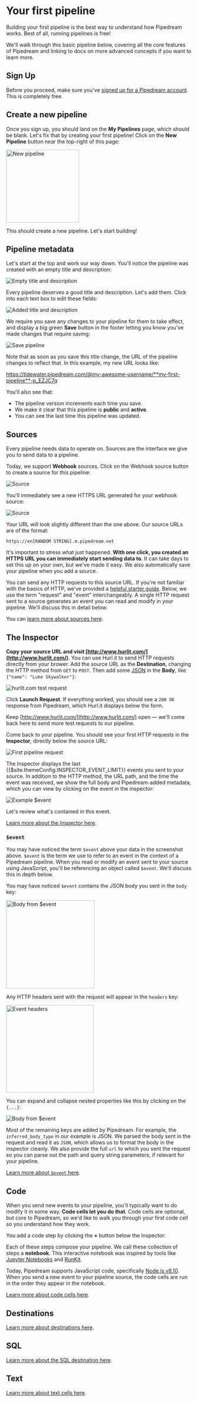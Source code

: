# Your first pipeline

Building your first pipeline is the best way to understand how Pipedream works. Best of all, running pipelines is free!

We'll walk through this basic pipeline below, covering all the core features of Pipedream and linking to docs on more advanced concepts if you want to learn more.

## Sign Up

Before you proceed, make sure you've [signed up for a Pipedream account](/sign-up/). This is completely free.

## Create a new pipeline

Once you sign up, you should land on the **My Pipelines** page, which should be blank. Let's fix that by creating your first pipeline! Click on the **New Pipeline** button near the top-right of this page:

<div>
<img alt="New pipeline" width="198" src="./images/new-pipeline.png">
</div>

This should create a new pipeline. Let's start building!

## Pipeline metadata

Let's start at the top and work our way down. You'll notice the pipeline was created with an empty title and description:

<div>
<img alt="Empty title and description" src="./images/empty-title-description.png">
</div>

Every pipeline deserves a good title and description. Let's add them. Click into each text box to edit these fields:

<div>
<img alt="Added title and description" src="./images/new-title-description.png">
</div>

We require you save any changes to your pipeline for them to take effect, and display a big green **Save** button in the footer letting you know you've made changes that require saving:

<div>
<img alt="Save pipeline" src="./images/save.png">
</div>

Note that as soon as you save this title change, the URL of the pipeline changes to reflect that. In this example, my new URL looks like:

https://tidewater.pipedream.com/@my-awesome-username/**my-first-pipeline**-p_EZJC7q

You'll also see that:

- The pipeline version increments each time you save.
- We make it clear that this pipeline is **public** and **active**.
- You can see the last time this pipeline was updated.

## Sources

Every pipeline needs data to operate on. Sources are the interface we give you to send data to a pipeline.

Today, we support **Webhook** sources. Click on the Webhook source button to create a source for this pipeline:

<div>
<img alt="Source" src="./images/source.png">
</div>

You'll immediately see a new HTTPS URL generated for your webhook source:

<div>
<img alt="Source" src="./images/new-pipeline-url.png">
</div>

Your URL will look slightly different than the one above. Our source URLs are of the format:

```
https://en[RANDOM STRING].m.pipedream.net
```

It's important to stress what just happened. **With one click, you created an HTTPS URL you can immediately start sending data to**. It can take days to set this up on your own, but we've made it easy. We also automatically save your pipeline when you add a source.

You can send any HTTP requests to this source URL. If you're not familiar with the basics of HTTP, we've provided a [helpful starter guide](https://requestbin.com/blog/working-with-webhooks/#http). Below, we use the term "request" and "event" interchangeably. A single HTTP request sent to a source generates an event you can read and modify in your pipeline. We'll discuss this in detail below.

You can [learn more about sources here](/notebook/sources/).

## The Inspector

**Copy your source URL and visit [http://www.hurlit.com/](http://www.hurlit.com/)**. You can use Hurl.it to send HTTP requests directly from your brower. Add the source URL as the **Destination**, changing the HTTP method from `GET` to `POST`. Then add some [JSON](https://requestbin.com/blog/working-with-webhooks/#json) in the **Body**, like `{"name": "Luke Skywalker"}`:

<div>
<img alt="hurlit.com test request" src="./images/hurlit.png">
</div>

Click **Launch Request**. If everything worked, you should see a `200 OK` response from Pipedream, which Hurl.it displays below the form.

Keep [http://www.hurlit.com/](http://www.hurlit.com/) open — we'll come back here to send more test requests to our pipeline.

Come back to your pipeline. You should see your first HTTP requests in the **Inspector**, directly below the source URL:

<div>
<img alt="First pipeline request" src="./images/first-pipeline-request.png">
</div>

The Inspector displays the last {{$site.themeConfig.INSPECTOR_EVENT_LIMIT}} events you sent to your source. In addition to the HTTP method, the URL path, and the time the event was received, we show the full body and Pipedream-added metadata, which you can view by clicking on the event in the inspector:

<div>
<img alt="Example $event" src="./images/example-event.png">
</div>

Let's review what's contained in this event.

[Learn more about the Inspector here](/notebook/dollar-event/).

### `$event`

You may have noticed the term `$event` above your data in the screenshot above. `$event` is the term we use to refer to an event in the context of a Pipedream pipeline. When you read or modify an event sent to your source using JavaScript, you'll be referencing an object called `$event`. We'll discuss this in depth below.

You may have noticed `$event` contains the JSON body you sent in the `body` key:

<div>
<img alt="Body from $event" width="240" src="./images/event-body.png">
</div>

Any HTTP headers sent with the request will appear in the `headers` key:

<div>
<img alt="Event headers" width="238" src="./images/event-headers.png">
</div>

You can expand and collapse nested properties like this by clicking on the `{...}`:

<div>
<img alt="Body from $event" src="./images/event-headers-expanded.png">
</div>

Most of the remaining keys are added by Pipedream. For example, the `inferred_body_type` in our example is JSON. We parsed the body sent in the request and read it as `JSON`, which allows us to format the body in the inspector cleanly. We also provide the full `url` to which you sent the request so you can parse out the path and query string parameters, if relevant for your pipeline.

[Learn more about `$event` here](/notebook/dollar-event/).

## Code

When you send new events to your pipeline, you'll typically want to do modify it in some way. **Code cells let you do that**. Code cells are optional, but core to Pipedream, so we'd like to walk you through your first code cell so you understand how they work.

You add a code step by clicking the **+** button below the Inspector:

Each of these steps compose your pipeline. We call these collection of steps a **notebook**. This interactive notebook was inspired by tools like [Jupyter Notebooks](https://jupyter.org/try) and [RunKit](https://runkit.com/home).

Today, Pipedream supports JavaScript code, specifically [Node.js v8.10](https://nodejs.org/docs/v0.8.10/). When you send a new event to your pipeline source, the code cells are run in the order they appear in the notebook.

[Learn more about code cells here](/notebook/code/).

## Destinations

[Learn more about destinations here](/notebook/destinations/).

## SQL

[Learn more about the SQL destination here](/notebook/sql/).

## Text

[Learn more about text cells here](/notebook/text/).
